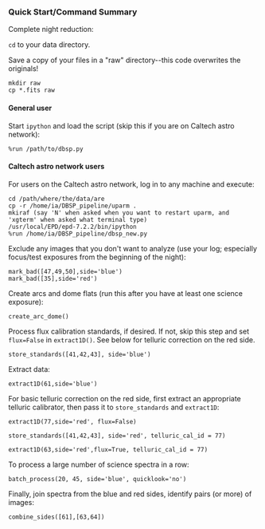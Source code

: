### Quick Start/Command Summary

Complete night reduction:

`cd` to your data directory.

Save a copy of your files in a "raw" directory--this code overwrites the originals!
	
	mkdir raw
	cp *.fits raw

#### General user

Start `ipython` and load the script (skip this if you are on Caltech astro network):

	%run /path/to/dbsp.py

####  Caltech astro network users

For users on the Caltech astro network, log in to any machine and execute:

	cd /path/where/the/data/are
	cp -r /home/ia/DBSP_pipeline/uparm .
	mkiraf (say 'N' when asked when you want to restart uparm, and 'xgterm' when asked what terminal type)
	/usr/local/EPD/epd-7.2.2/bin/ipython
	%run /home/ia/DBSP_pipeline/dbsp_new.py

Exclude any images that you don't want to analyze (use your log; especially focus/test exposures from the beginning of the night):

	mark_bad([47,49,50],side='blue')
	mark_bad([35],side='red')

Create arcs and dome flats (run this after you have at least one science exposure):

	create_arc_dome()

Process flux calibration standards, if desired.  If not, skip this step and set `flux=False` in `extract1D()`. See
below for telluric correction on the red side.

	store_standards([41,42,43], side='blue')

Extract data:

	extract1D(61,side='blue')

For basic telluric correction on the red side, first extract an appropriate telluric calibrator, then pass it to `store_standards` and `extract1D`:

	extract1D(77,side='red', flux=False)

	store_standards([41,42,43], side='red', telluric_cal_id = 77)

	extract1D(63,side='red',flux=True, telluric_cal_id = 77)

To process a large number of science spectra in a row:
	
	batch_process(20, 45, side='blue', quicklook='no')		
Finally, join spectra from the blue and red sides, identify pairs (or more) of images:

	combine_sides([61],[63,64])
